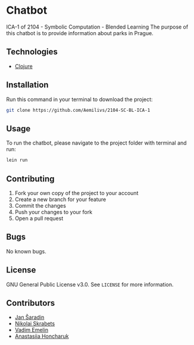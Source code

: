# Chatbot

ICA-1 of 2104 - Symbolic Computation - Blended Learning
The purpose of this chatbot is to provide information about parks in Prague.

## Technologies

- [Clojure](https://clojure.org)

## Installation

Run this command in your terminal to download the project:
```sh
git clone https://github.com/Aemilivs/2104-SC-BL-ICA-1
```

## Usage

To run the chatbot, please navigate to the project folder with terminal and run:
```sh
lein run
```

## Contributing 

1. Fork your own copy of the project to your account
2. Create a new branch for your feature
3. Commit the changes
4. Push your changes to your fork
5. Open a pull request

## Bugs

No known bugs.

## License
GNU General Public License v3.0. See `LICENSE` for more information. 

## Contributors

- [Jan Šaradin](https://github.com/h0nz1n)
- [Nikolai Skrabets](https://github.com/skrabets)
- [Vadim Emelin](https://github.com/Aemilivs)
- [Anastasiia Honcharuk](https://github.com/anastasiia724)